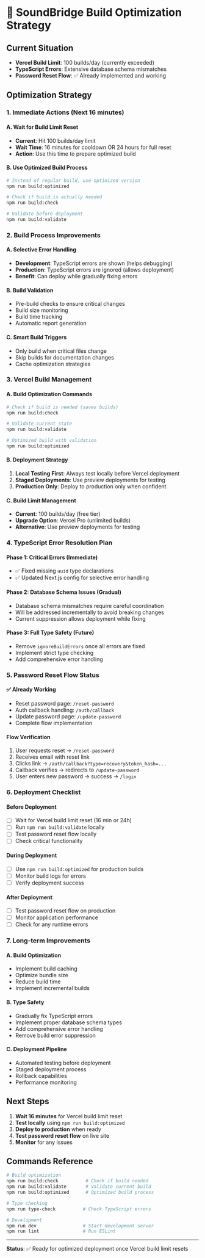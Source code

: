 # 🚀 SoundBridge Build Optimization Strategy

## Current Situation
- **Vercel Build Limit**: 100 builds/day (currently exceeded)
- **TypeScript Errors**: Extensive database schema mismatches
- **Password Reset Flow**: ✅ Already implemented and working

## Optimization Strategy

### 1. **Immediate Actions** (Next 16 minutes)

#### A. Wait for Build Limit Reset
- **Current**: Hit 100 builds/day limit
- **Wait Time**: 16 minutes for cooldown OR 24 hours for full reset
- **Action**: Use this time to prepare optimized build

#### B. Use Optimized Build Process
```bash
# Instead of regular build, use optimized version
npm run build:optimized

# Check if build is actually needed
npm run build:check

# Validate before deployment
npm run build:validate
```

### 2. **Build Process Improvements**

#### A. Selective Error Handling
- **Development**: TypeScript errors are shown (helps debugging)
- **Production**: TypeScript errors are ignored (allows deployment)
- **Benefit**: Can deploy while gradually fixing errors

#### B. Build Validation
- Pre-build checks to ensure critical changes
- Build size monitoring
- Build time tracking
- Automatic report generation

#### C. Smart Build Triggers
- Only build when critical files change
- Skip builds for documentation changes
- Cache optimization strategies

### 3. **Vercel Build Management**

#### A. Build Optimization Commands
```bash
# Check if build is needed (saves builds)
npm run build:check

# Validate current state
npm run build:validate

# Optimized build with validation
npm run build:optimized
```

#### B. Deployment Strategy
1. **Local Testing First**: Always test locally before Vercel deployment
2. **Staged Deployments**: Use preview deployments for testing
3. **Production Only**: Deploy to production only when confident

#### C. Build Limit Management
- **Current**: 100 builds/day (free tier)
- **Upgrade Option**: Vercel Pro (unlimited builds)
- **Alternative**: Use preview deployments for testing

### 4. **TypeScript Error Resolution Plan**

#### Phase 1: Critical Errors (Immediate)
- ✅ Fixed missing `uuid` type declarations
- ✅ Updated Next.js config for selective error handling

#### Phase 2: Database Schema Issues (Gradual)
- Database schema mismatches require careful coordination
- Will be addressed incrementally to avoid breaking changes
- Current suppression allows deployment while fixing

#### Phase 3: Full Type Safety (Future)
- Remove `ignoreBuildErrors` once all errors are fixed
- Implement strict type checking
- Add comprehensive error handling

### 5. **Password Reset Flow Status**

#### ✅ **Already Working**
- Reset password page: `/reset-password`
- Auth callback handling: `/auth/callback`
- Update password page: `/update-password`
- Complete flow implementation

#### **Flow Verification**
1. User requests reset → `/reset-password`
2. Receives email with reset link
3. Clicks link → `/auth/callback?type=recovery&token_hash=...`
4. Callback verifies → redirects to `/update-password`
5. User enters new password → success → `/login`

### 6. **Deployment Checklist**

#### Before Deployment
- [ ] Wait for Vercel build limit reset (16 min or 24h)
- [ ] Run `npm run build:validate` locally
- [ ] Test password reset flow locally
- [ ] Check critical functionality

#### During Deployment
- [ ] Use `npm run build:optimized` for production builds
- [ ] Monitor build logs for errors
- [ ] Verify deployment success

#### After Deployment
- [ ] Test password reset flow on production
- [ ] Monitor application performance
- [ ] Check for any runtime errors

### 7. **Long-term Improvements**

#### A. Build Optimization
- Implement build caching
- Optimize bundle size
- Reduce build time
- Implement incremental builds

#### B. Type Safety
- Gradually fix TypeScript errors
- Implement proper database schema types
- Add comprehensive error handling
- Remove build error suppression

#### C. Deployment Pipeline
- Automated testing before deployment
- Staged deployment process
- Rollback capabilities
- Performance monitoring

## **Next Steps**

1. **Wait 16 minutes** for Vercel build limit reset
2. **Test locally** using `npm run build:optimized`
3. **Deploy to production** when ready
4. **Test password reset flow** on live site
5. **Monitor** for any issues

## **Commands Reference**

```bash
# Build optimization
npm run build:check          # Check if build needed
npm run build:validate       # Validate current build
npm run build:optimized      # Optimized build process

# Type checking
npm run type-check          # Check TypeScript errors

# Development
npm run dev                 # Start development server
npm run lint                # Run ESLint
```

---

**Status**: ✅ Ready for optimized deployment once Vercel build limit resets
